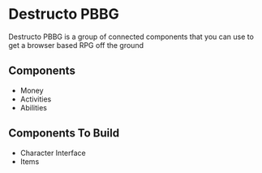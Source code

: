 # Destructo PBBG
Destructo PBBG is a group of connected components that you can use to get a browser based RPG off the ground

## Components

* Money
* Activities
* Abilities

## Components To Build

* Character Interface
* Items
